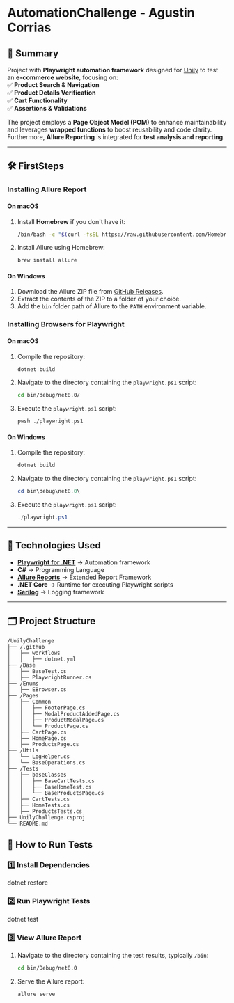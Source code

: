 # AutomationChallenge - Agustin Corrias

## 📌 Summary
Project with **Playwright automation framework** designed for [Unily](https://www.unily.com/) to test an **e-commerce website**, focusing on:  
✅ **Product Search & Navigation**  
✅ **Product Details Verification**  
✅ **Cart Functionality**  
✅ **Assertions & Validations**  

The project employs a **Page Object Model (POM)** to enhance maintainability and leverages **wrapped functions** to boost reusability and code clarity.  
Furthermore, **Allure Reporting** is integrated for **test analysis and reporting**.

---

## 🛠 FirstSteps

### Installing Allure Report

#### On macOS
1. Install **Homebrew** if you don't have it:  
   ```sh
   /bin/bash -c "$(curl -fsSL https://raw.githubusercontent.com/Homebrew/install/HEAD/install.sh)"
   ```

2. Install Allure using Homebrew:  
   ```sh
   brew install allure
   ```

#### On Windows
1. Download the Allure ZIP file from [GitHub Releases](https://github.com/allure-framework/allure2/releases).
2. Extract the contents of the ZIP to a folder of your choice.
3. Add the `bin` folder path of Allure to the `PATH` environment variable.

### Installing Browsers for Playwright

#### On macOS
1. Compile the repository:
   ```sh
   dotnet build
   ```

2. Navigate to the directory containing the `playwright.ps1` script:
   ```sh
   cd bin/debug/net8.0/
   ```

3. Execute the `playwright.ps1` script:
   ```sh
   pwsh ./playwright.ps1
   ```

#### On Windows
1. Compile the repository:
   ```powershell
   dotnet build
   ```

2. Navigate to the directory containing the `playwright.ps1` script:
   ```powershell
   cd bin\debug\net8.0\
   ```

3. Execute the `playwright.ps1` script:
   ```powershell
   ./playwright.ps1
   ```

---

## 🔧 Technologies Used
- **[Playwright for .NET](https://playwright.dev/dotnet/)** → Automation framework  
- **C#** → Programming Language  
- **[Allure Reports](https://github.com/allure-framework/allure-csharp)** → Extended Report Framework
- **.NET Core** → Runtime for executing Playwright scripts  
- **[Serilog](https://github.com/serilog/serilog)** → Logging framework

---

## 🗂 Project Structure
```
/UnilyChallenge
├── /.github
│   ├── workflows
│   │   ├── dotnet.yml
├── /Base
│   ├── BaseTest.cs
│   ├── PlaywrightRunner.cs
├── /Enums
│   ├── EBrowser.cs
├── /Pages
│   ├── Common
│   │   ├── FooterPage.cs
│   │   ├── ModalProductAddedPage.cs
│   │   ├── ProductModalPage.cs
│   │   └── ProductPage.cs
│   ├── CartPage.cs
│   ├── HomePage.cs
│   ├── ProductsPage.cs
├── /Utils
│   └── LogHelper.cs
│   └── BaseOperations.cs
├── /Tests
│   ├── baseClasses
│   │   ├── BaseCartTests.cs
│   │   ├── BaseHomeTest.cs
│   │   └── BaseProductsPage.cs
│   ├── CartTests.cs
│   ├── HomeTests.cs
│   ├── ProductsTests.cs
├── UnilyChallenge.csproj
└── README.md
```

## 🚀 How to Run Tests
### 1️⃣ Install Dependencies
dotnet restore

### 2️⃣ Run Playwright Tests
dotnet test

### 3️⃣ View Allure Report
1. Navigate to the directory containing the test results, typically `/bin`:
   ```sh
   cd bin/Debug/net8.0 
   ```

2. Serve the Allure report:
   ```sh
   allure serve
   ```